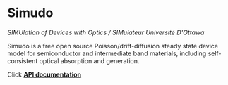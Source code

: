 # Simudo

*SIMUlation of Devices with Optics / SIMulateur Université D'Ottawa*

Simudo is a free open source Poisson/drift-diffusion steady state device model for semiconductor and intermediate band materials, including self-consistent optical absorption and generation.

Click **[API documentation](https://static.ecd.space/x/simudo-doc/apidoc/simudo.html#organization)**


